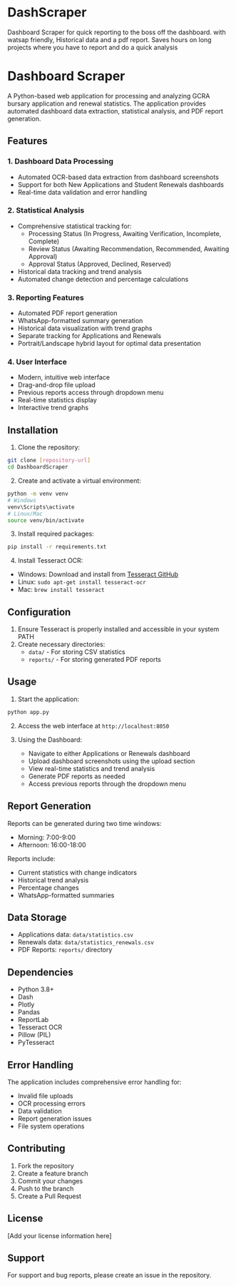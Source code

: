 # DashScraper
Dashboard Scraper for quick reporting to the boss off the dashboard. with watsap friendly, Historical data and a pdf report. Saves hours on long projects where you have to report and do a quick analysis

# Dashboard Scraper

A Python-based web application for processing and analyzing GCRA bursary application and renewal statistics. The application provides automated dashboard data extraction, statistical analysis, and PDF report generation.

## Features

### 1. Dashboard Data Processing
- Automated OCR-based data extraction from dashboard screenshots
- Support for both New Applications and Student Renewals dashboards
- Real-time data validation and error handling

### 2. Statistical Analysis
- Comprehensive statistical tracking for:
  - Processing Status (In Progress, Awaiting Verification, Incomplete, Complete)
  - Review Status (Awaiting Recommendation, Recommended, Awaiting Approval)
  - Approval Status (Approved, Declined, Reserved)
- Historical data tracking and trend analysis
- Automated change detection and percentage calculations

### 3. Reporting Features
- Automated PDF report generation
- WhatsApp-formatted summary generation
- Historical data visualization with trend graphs
- Separate tracking for Applications and Renewals
- Portrait/Landscape hybrid layout for optimal data presentation

### 4. User Interface
- Modern, intuitive web interface
- Drag-and-drop file upload
- Previous reports access through dropdown menu
- Real-time statistics display
- Interactive trend graphs

## Installation

1. Clone the repository:
```bash
git clone [repository-url]
cd DashboardScraper
```

2. Create and activate a virtual environment:
```bash
python -m venv venv
# Windows
venv\Scripts\activate
# Linux/Mac
source venv/bin/activate
```

3. Install required packages:
```bash
pip install -r requirements.txt
```

4. Install Tesseract OCR:
- Windows: Download and install from [Tesseract GitHub](https://github.com/UB-Mannheim/tesseract/wiki)
- Linux: `sudo apt-get install tesseract-ocr`
- Mac: `brew install tesseract`

## Configuration

1. Ensure Tesseract is properly installed and accessible in your system PATH
2. Create necessary directories:
   - `data/` - For storing CSV statistics
   - `reports/` - For storing generated PDF reports

## Usage

1. Start the application:
```bash
python app.py
```

2. Access the web interface at `http://localhost:8050`

3. Using the Dashboard:
   - Navigate to either Applications or Renewals dashboard
   - Upload dashboard screenshots using the upload section
   - View real-time statistics and trend analysis
   - Generate PDF reports as needed
   - Access previous reports through the dropdown menu

## Report Generation

Reports can be generated during two time windows:
- Morning: 7:00-9:00
- Afternoon: 16:00-18:00

Reports include:
- Current statistics with change indicators
- Historical trend analysis
- Percentage changes
- WhatsApp-formatted summaries

## Data Storage

- Applications data: `data/statistics.csv`
- Renewals data: `data/statistics_renewals.csv`
- PDF Reports: `reports/` directory

## Dependencies

- Python 3.8+
- Dash
- Plotly
- Pandas
- ReportLab
- Tesseract OCR
- Pillow (PIL)
- PyTesseract

## Error Handling

The application includes comprehensive error handling for:
- Invalid file uploads
- OCR processing errors
- Data validation
- Report generation issues
- File system operations

## Contributing

1. Fork the repository
2. Create a feature branch
3. Commit your changes
4. Push to the branch
5. Create a Pull Request

## License

[Add your license information here]

## Support

For support and bug reports, please create an issue in the repository. 
